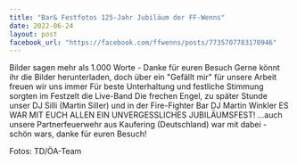 ```yaml
---
title: "Bar& Festfotos 125-Jahr Jubiläum der FF-Wenns"
date: 2022-06-24
layout: post
facebook_url: "https://facebook.com/ffwenns/posts/7735707783170946"
---
```


Bilder sagen mehr als 1.000 Worte - Danke für euren Besuch 
Gerne könnt ihr die Bilder herunterladen, doch über ein "Gefällt mir" für unsere Arbeit freuen wir uns immer 
Für beste Unterhaltung und festliche Stimmung sorgten im Festzelt die Live-Band Die frechen Engel, zu später Stunde unser DJ Silli (Martin Siller) und in der Fire-Fighter Bar DJ Martin Winkler 
ES WAR MIT EUCH ALLEN EIN UNVERGESSLICHES JUBILÄUMSFEST! 
...auch unsere Partnerfeuerwehr aus Kaufering (Deutschland) war mit dabei - schön wars, danke für euren Besuch! 

 

Fotos: TD/ÖA-Team